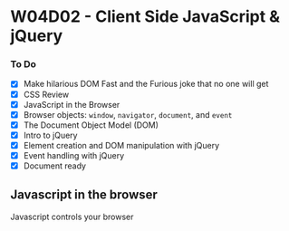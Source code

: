 # W04D02 - Client Side JavaScript & jQuery

### To Do

- [x] Make hilarious DOM Fast and the Furious joke that no one will get
- [x] CSS Review
- [x] JavaScript in the Browser
- [x] Browser objects: `window`, `navigator`, `document`, and `event`
- [x] The Document Object Model (DOM)
- [x] Intro to jQuery
- [x] Element creation and DOM manipulation with jQuery
- [x] Event handling with jQuery
- [x] Document ready

## Javascript in the browser

Javascript controls your browser
